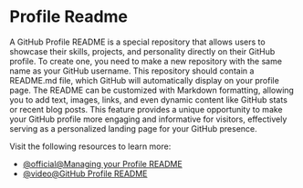 # Profile Readme

A GitHub Profile README is a special repository that allows users to showcase their skills, projects, and personality directly on their GitHub profile. To create one, you need to make a new repository with the same name as your GitHub username. This repository should contain a README.md file, which GitHub will automatically display on your profile page. The README can be customized with Markdown formatting, allowing you to add text, images, links, and even dynamic content like GitHub stats or recent blog posts. This feature provides a unique opportunity to make your GitHub profile more engaging and informative for visitors, effectively serving as a personalized landing page for your GitHub presence.

Visit the following resources to learn more:

- [@official@Managing your Profile README](https://docs.github.com/en/account-and-profile/setting-up-and-managing-your-github-profile/customizing-your-profile/managing-your-profile-readme)
- [@video@GitHub Profile README](https://www.youtube.com/watch?v=KhGWbt1dAKQ)